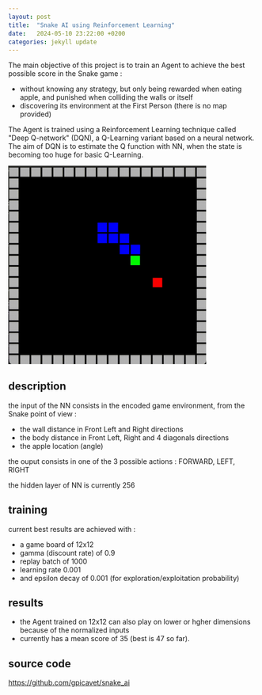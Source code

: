 ```yaml
---
layout: post
title:  "Snake AI using Reinforcement Learning"
date:   2024-05-10 23:22:00 +0200
categories: jekyll update
---
```

  
The main objective of this project is to train an Agent to achieve the best possible score in the Snake game : 
- without knowing any strategy, but only being rewarded when eating apple, and punished when colliding the walls or itself
- discovering its environment at the First Person (there is no map provided)

The Agent is trained using a Reinforcement Learning technique called "Deep Q-network" (DQN), a Q-Learning variant based on a neural network.
The aim of DQN is to estimate the Q function with NN, when the state is becoming too huge for basic Q-Learning.

<img src="https://github.com/gpicavet/snake_ai/raw/master/assets/screenshot.gif" alt="screencast" width="400"/>


## description

the input of the NN consists in the encoded game environment, from the Snake point of view : 
- the wall distance in Front Left and Right directions
- the body distance in Front Left, Right and 4 diagonals directions
- the apple location (angle)

the ouput consists in one of the 3 possible actions : FORWARD, LEFT, RIGHT

the hidden layer of NN is currently 256

## training
current best results are achieved with : 
- a game board of 12x12
- gamma (discount rate) of 0.9
- replay batch of 1000
- learning rate 0.001
- and epsilon decay of 0.001 (for exploration/exploitation probability)

## results
- the Agent trained on 12x12 can also play on lower or hgher dimensions because of the normalized inputs
- currently has a mean score of 35 (best is 47 so far). 

## source code
<https://github.com/gpicavet/snake_ai>
